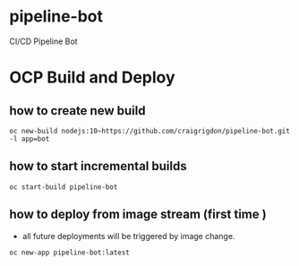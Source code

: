 # pipeline-bot

CI/CD Pipeline Bot


# OCP Build and Deploy
## how to create new build
```
oc new-build nodejs:10~https://github.com/craigrigdon/pipeline-bot.git -l app=bot
```
## how to start incremental builds
``` 
oc start-build pipeline-bot
```
## how to deploy from image stream (first time )
* all future deployments will be triggered by image change.
```
oc new-app pipeline-bot:latest
```

